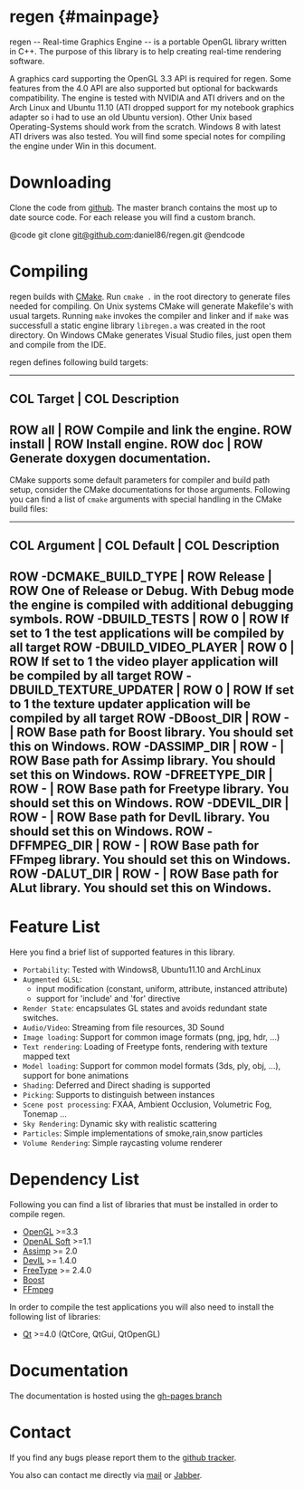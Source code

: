 regen {#mainpage}
============

regen -- Real-time Graphics Engine -- is a portable OpenGL library written in C++.
The purpose of this library is to help creating
real-time rendering software.

A graphics card supporting the OpenGL 3.3 API is required for regen.
Some features from the 4.0 API are also supported but optional for backwards compatibility.
The engine is tested with NVIDIA and ATI drivers and on the
Arch Linux and Ubuntu 11.10 (ATI dropped support for my notebook
graphics adapter so i had to use an old Ubuntu version).
Other Unix based Operating-Systems should work from the scratch.
Windows 8 with latest ATI drivers was also tested. You will find some special
notes for compiling the engine under Win in this document.

Downloading
=========================
Clone the code from [github](https://github.com/daniel86/regen).
The master branch contains the most up to date source code.
For each release you will find a custom branch.

@code
git clone git@github.com:daniel86/regen.git
@endcode

Compiling
=========================
regen builds with [CMake](http://www.cmake.org/).
Run `cmake .` in the root directory to generate files needed for compiling.
On Unix systems CMake will generate Makefile's with usual targets.
Running `make` invokes the compiler and linker and
if `make` was successfull a static engine library `libregen.a`
was created in the root directory.
On Windows CMake generates Visual Studio files, just open them and compile from the IDE.

regen defines following build targets:

-------------------------------------------------
COL Target   | COL Description
-------------------------------------------------
ROW all      | ROW Compile and link the engine.
ROW install  | ROW Install engine.
ROW doc      | ROW Generate doxygen documentation.
-------------------------------------------------

CMake supports some default parameters for compiler and build path setup, consider the CMake documentations
for those arguments.
Following you can find a list of `cmake` arguments with special handling in the CMake build files:

-------------------------------------------------
COL Argument                | COL Default | COL Description
-------------------------------------------------
ROW -DCMAKE_BUILD_TYPE      | ROW Release | ROW One of Release or Debug. With Debug mode the engine is compiled with additional debugging symbols.
ROW -DBUILD_TESTS           | ROW 0       | ROW If set to 1 the test applications will be compiled by all target
ROW -DBUILD_VIDEO_PLAYER    | ROW 0       | ROW If set to 1 the video player application will be compiled by all target
ROW -DBUILD_TEXTURE_UPDATER | ROW 0       | ROW If set to 1 the texture updater application will be compiled by all target
ROW -DBoost_DIR             | ROW -       | ROW Base path for Boost library. You should set this on Windows.
ROW -DASSIMP_DIR            | ROW -       | ROW Base path for Assimp library. You should set this on Windows.
ROW -DFREETYPE_DIR          | ROW -       | ROW Base path for Freetype library. You should set this on Windows.
ROW -DDEVIL_DIR             | ROW -       | ROW Base path for DevIL library. You should set this on Windows.
ROW -DFFMPEG_DIR            | ROW -       | ROW Base path for FFmpeg library. You should set this on Windows.
ROW -DALUT_DIR              | ROW -       | ROW Base path for ALut library. You should set this on Windows.
-------------------------------------------------


Feature List
=========================
Here you find a brief list of supported features in this library.

- `Portability`: Tested with Windows8, Ubuntu11.10 and ArchLinux
- `Augmented GLSL`:
    - input modification (constant, uniform, attribute, instanced attribute)
    - support for 'include' and 'for' directive
- `Render State`: encapsulates GL states and avoids redundant state switches.
- `Audio/Video`: Streaming from file resources, 3D Sound
- `Image loading`: Support for common image formats (png, jpg, hdr, ...)
- `Text rendering`: Loading of Freetype fonts, rendering with texture mapped text
- `Model loading`: Support for common model formats (3ds, ply, obj, ...), support for bone animations
- `Shading`: Deferred and Direct shading is supported
- `Picking`: Supports to distinguish between instances
- `Scene post processing`: FXAA, Ambient Occlusion, Volumetric Fog, Tonemap ...
- `Sky Rendering`: Dynamic sky with realistic scattering
- `Particles`: Simple implementations of smoke,rain,snow particles
- `Volume Rendering`: Simple raycasting volume renderer

Dependency List
=========================
Following you can find a list of libraries that must be installed in order
to compile regen.
- [OpenGL](http://www.opengl.org/) >=3.3
- [OpenAL Soft](http://kcat.strangesoft.net/openal.html) >=1.1
- [Assimp](http://assimp.sourceforge.net/) >= 2.0
- [DevIL](http://openil.sourceforge.net/) >= 1.4.0
- [FreeType](http://www.freetype.org/) >= 2.4.0
- [Boost](http://www.boost.org/)
- [FFmpeg](http://www.ffmpeg.org/)

In order to compile the test applications you will also need to install
the following list of libraries:
- [Qt](http://qt-project.org/) >=4.0 (QtCore, QtGui, QtOpenGL)

Documentation
=========================
The documentation is hosted using the [gh-pages branch](http://daniel86.github.com/regen/)

Contact
=========================
If you find any bugs please report them to the [github tracker](https://github.com/daniel86/regen/issues).

You also can contact me directly via [mail](mailto:daniel@orgizm.net) or [Jabber](daniel@orgizm.net).

